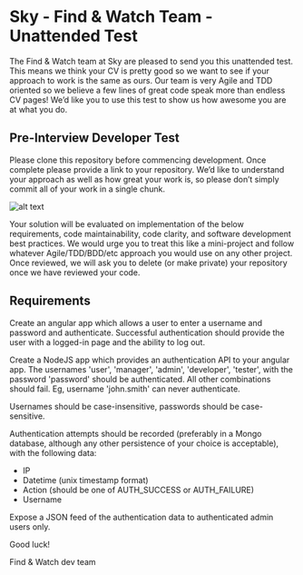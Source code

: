 # Sky - Find & Watch Team - Unattended Test

The Find & Watch team at Sky are pleased to send you this unattended test. This means we think your CV is pretty good so we want to see if your approach to work is the same as ours. 
Our team is very Agile and TDD oriented so we believe a few lines of great code speak more than endless CV pages! 
We’d like you to use this test to show us how awesome you are at what you do.

## Pre-Interview Developer Test

Please clone this repository before commencing development. Once complete please provide a link to your repository. We’d like to understand your approach as well as how great your work is, so please don’t simply commit all of your work in a single chunk.

![alt text](https://github.com/sky-guide/angular-node-test/blob/master/it-compiles.png "It Compiles!")


Your solution will be evaluated on implementation of the below requirements, code maintainability, code clarity, and software development best practices. We would urge you to treat this like a mini-project and follow whatever Agile/TDD/BDD/etc approach you would use on any other project.
Once reviewed, we will ask you to delete (or make private) your repository once we have reviewed your code.

## Requirements

Create an angular app which allows a user to enter a username and password and authenticate. Successful authentication should provide the user with a logged-in page and the ability to log out.

Create a NodeJS app which provides an authentication API to your angular app. The usernames 'user', 'manager', 'admin', 'developer', 'tester', with the password 'password' should be authenticated. All other combinations should fail. Eg, username 'john.smith' can never authenticate. 

Usernames should be case-insensitive, passwords should be case-sensitive.

Authentication attempts should be recorded (preferably in a Mongo database, although any other persistence of your choice is acceptable), with the following data:
  *	IP
  *	Datetime (unix timestamp format)
  *	Action (should be one of AUTH_SUCCESS or AUTH_FAILURE)
  *	Username

Expose a JSON feed of the authentication data to authenticated admin users only.


Good luck!

Find & Watch dev team
